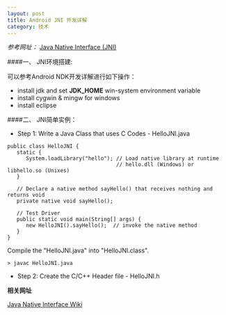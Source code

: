 ```yaml
---
layout: post
title: Android JNI 开发详解
category: 技术
---
```


*参考网址：* [Java Native Interface (JNI)](https://www3.ntu.edu.sg/home/ehchua/programming/java/JavaNativeInterface.html "Markdown")

####一、 JNI环境搭建: 

可以参考Android NDK开发详解进行如下操作：

* install jdk and set **JDK_HOME** win-system environment variable
* install cygwin & mingw for windows
* install eclipse

####二、 JNI简单实例：

* Step 1: Write a Java Class that uses C Codes - HelloJNI.java

```
public class HelloJNI {
   static {
      System.loadLibrary("hello"); // Load native library at runtime
                                   // hello.dll (Windows) or libhello.so (Unixes)
   }
 
   // Declare a native method sayHello() that receives nothing and returns void
   private native void sayHello();
 
   // Test Driver
   public static void main(String[] args) {
      new HelloJNI().sayHello();  // invoke the native method
   }
}
```

Compile the "HelloJNI.java" into "HelloJNI.class".

    > javac HelloJNI.java

* Step 2: Create the C/C++ Header file - HelloJNI.h


**相关网址**

[Java Native Interface Wiki](https://en.wikipedia.org/wiki/Java_Native_Interface#External_links "Markdown")

